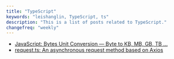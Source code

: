 ```yaml
---
title: "TypeScript"
keywords: "leishanglin, TypeScript, ts"
description: "This is a list of posts related to TypeScript."
changefreq: "weekly"
---
```


- [JavaScript: Bytes Unit Conversion — Byte to KB, MB, GB, TB …](/en/ts/byte-unit-conversion.md)
- [request.ts: An asynchronous request method based on Axios](/en/ts/axios-request-function.md)